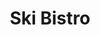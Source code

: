 ---
title: Ski Bistro
ravintola: ye
ruka: ye
slug: https://www.ravintolaskibistro.fi/
kuvaus: Ehdottomasti Rinneravintola
update: 2022-02-11-11:59
---